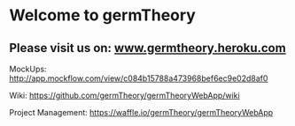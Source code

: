 # Welcome to germTheory

## Please visit us on: www.germtheory.heroku.com

MockUps: http://app.mockflow.com/view/c084b15788a473968bef6ec9e02d8af0

Wiki: https://github.com/germTheory/germTheoryWebApp/wiki


Project Management: https://waffle.io/germTheory/germTheoryWebApp

